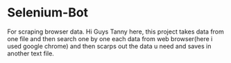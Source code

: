 # Selenium-Bot
For scraping browser data.
Hi Guys Tanny here, this project takes data from one file and then search one by one each data from web browser(here i used google chrome) and then scarps out the
data u need and saves in another text file.
